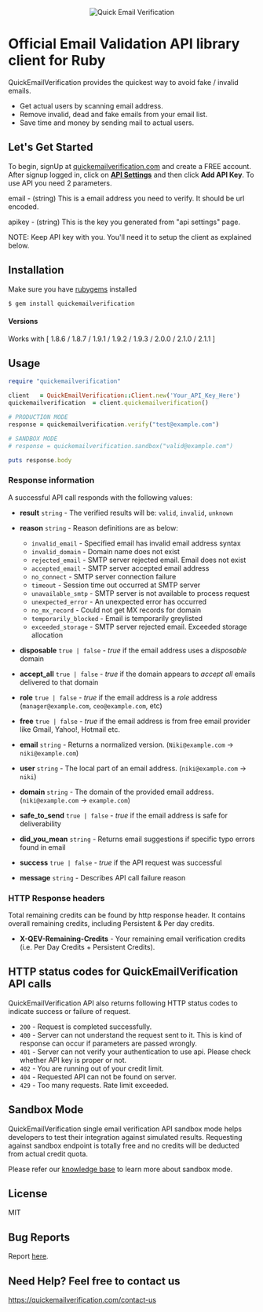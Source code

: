 <p align="center">
  <img src="https://quickemailverification.com/extra/images/logo_github.png" alt="Quick Email Verification">
  <br>
</p>


# Official Email Validation API library client for Ruby

QuickEmailVerification provides the quickest way to avoid fake / invalid emails.

* Get actual users by scanning email address.
* Remove invalid, dead and fake emails from your email list.
* Save time and money by sending mail to actual users.

## Let's Get Started

To begin, signUp at [quickemailverification.com](https://quickemailverification.com) and create a FREE account. After signup logged in, click on **[API Settings](https://quickemailverification.com/apisettings)** and then click **Add API Key**. To use API you need 2 parameters.

email - (string) This is a email address you need to verify. It should be url encoded.

apikey - (string) This is the key you generated from "api settings" page.

NOTE: Keep API key with you. You'll need it to setup the client as explained below.

## Installation

Make sure you have [rubygems](https://rubygems.org) installed

```bash
$ gem install quickemailverification
```

#### Versions

Works with [ 1.8.6 / 1.8.7 / 1.9.1 / 1.9.2 / 1.9.3 / 2.0.0 / 2.1.0 / 2.1.1 ]

## Usage

```ruby
require "quickemailverification"

client   = QuickEmailVerification::Client.new('Your_API_Key_Here')
quickemailverification  = client.quickemailverification()

# PRODUCTION MODE
response = quickemailverification.verify("test@example.com")

# SANDBOX MODE
# response = quickemailverification.sandbox("valid@example.com")

puts response.body
```

### Response information

A successful API call responds with the following values:

- **result** `string` - The verified results will be: `valid`, `invalid`, `unknown`
- **reason** `string` - Reason definitions are as below:
  - `invalid_email` - Specified email has invalid email address syntax
  - `invalid_domain` - Domain name does not exist
  - `rejected_email` - SMTP server rejected email. Email does not exist
  - `accepted_email` - SMTP server accepted email address
  - `no_connect` - SMTP server connection failure
  - `timeout` -  Session time out occurred at SMTP server
  - `unavailable_smtp` - SMTP server is not available to process request
  - `unexpected_error` - An unexpected error has occurred
  - `no_mx_record` - Could not get MX records for domain
  - `temporarily_blocked` - Email is temporarily greylisted 
  - `exceeded_storage` - SMTP server rejected email. Exceeded storage allocation

- **disposable**  `true | false` - *true* if the email address uses a *disposable* domain
- **accept_all**  `true | false` - *true* if the domain appears to *accept all* emails delivered to that domain
- **role**  `true | false` - *true* if the email address is a *role* address (`manager@example.com`, `ceo@example.com`, etc)
- **free** `true | false` - *true* if the email address is from free email provider like Gmail, Yahoo!, Hotmail etc.
- **email** `string` - Returns a normalized version. (`Niki@example.com` -> `niki@example.com`)
- **user** `string` - The local part of an email address. (`niki@example.com` -> `niki`)
- **domain** `string` - The domain of the provided email address. (`niki@example.com` -> `example.com`)
- **safe_to_send** `true | false` - *true* if the email address is safe for deliverability
- **did_you_mean** `string` - Returns email suggestions if specific typo errors found in email
- **success** `true | false` - *true* if the API request was successful
- **message** `string` - Describes API call failure reason

### HTTP Response headers

Total remaining credits can be found by http response header. It contains overall remaining credits, including Persistent & Per day credits.

- **X-QEV-Remaining-Credits** - Your remaining email verification credits (i.e. Per Day Credits + Persistent Credits).

## HTTP status codes for QuickEmailVerification API calls

QuickEmailVerification API also returns following HTTP status codes to indicate success or failure of request.

- `200` - Request is completed successfully.
- `400` - Server can not understand the request sent to it. This is kind of response can occur if parameters are passed wrongly.
- `401` - Server can not verify your authentication to use api. Please check whether API key is proper or not.
- `402` - You are running out of your credit limit.
- `404` - Requested API can not be found on server.
- `429` - Too many requests. Rate limit exceeded.

## Sandbox Mode
QuickEmailVerification single email verification API sandbox mode helps developers to test their integration against simulated results. Requesting against sandbox endpoint is totally free and no credits will be deducted from actual credit quota.

Please refer our [knowledge base](http://docs.quickemailverification.com/email-verification-api/sandbox-mode) to learn more about sandbox mode.

## License
MIT

## Bug Reports
Report [here](https://github.com/quickemailverification/quickemailverification-ruby/issues).

## Need Help? Feel free to contact us
https://quickemailverification.com/contact-us
